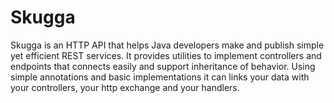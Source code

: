 # Skugga
Skugga is an HTTP API that helps Java developers make and publish simple yet efficient REST services.
It provides utilities to implement controllers and endpoints that connects easily and support
inheritance of behavior. Using simple annotations and basic implementations it can links your
data with your controllers, your http exchange and your handlers.
